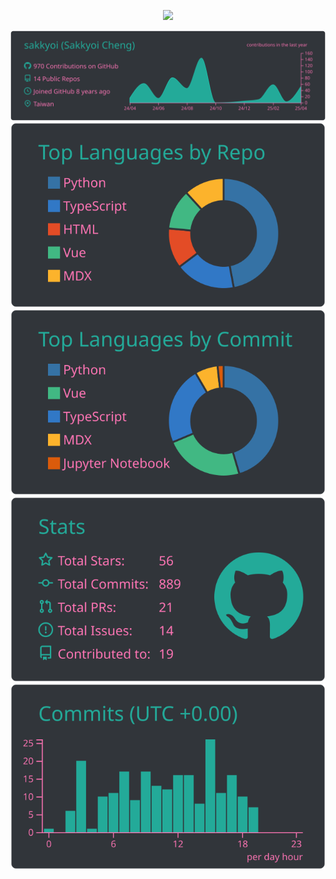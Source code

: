 <div align="center">

![](https://github-profile-trophy.vercel.app/?username=sakkyoi&theme=chalk&title=-Reviews)

</div>

<div align="center">

![](https://raw.githubusercontent.com/sakkyoi/sakkyoi/main/profile-summary-card-output/panda/0-profile-details.svg)
![](https://raw.githubusercontent.com/sakkyoi/sakkyoi/main/profile-summary-card-output/panda/1-repos-per-language.svg)
![](https://raw.githubusercontent.com/sakkyoi/sakkyoi/main/profile-summary-card-output/panda/2-most-commit-language.svg)
![](https://raw.githubusercontent.com/sakkyoi/sakkyoi/main/profile-summary-card-output/panda/3-stats.svg)
![](https://raw.githubusercontent.com/sakkyoi/sakkyoi/main/profile-summary-card-output/panda/4-productive-time.svg)

</div>
